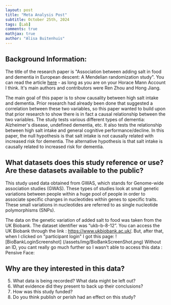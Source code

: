 ```yaml
---
layout: post
title: "Meta Analysis Post"
subtitle: October 25th, 2024
tags: [Lab]
comments: true
mathjax: true
author: "Alisa Buitenhuis"
---
```


## Background Information: 
The title of the research paper is "Association between adding salt in food and dementia in European descent: A Mendelian randomization study". You can read the article [here](https://website-name.com) - as long as you are on your Horace Mann Account I think. It's main authors and contributors were Ren Zhou and Hong Jiang. 

The main goal of this paper is to show causality between high salt intake and dementia. Prior research had already been done that suggested a correlation between these two variables, so this paper wanted to build upon that prior research to show there is in fact a causal relationship between the two variables. The study tests various different types of dementia: Alzheimer's disease, undefined dementia, etc. It also tests the relationship between high salt intake and general cognitive performance/decline. In this paper, the null hypothesis is that salt intake is not causally related with increased risk for dementia. The alternative hypothesis is that salt intake is causally related to increased risk for dementia. 

## What datasets does this study reference or use? Are these datasets available to the public?

This study used data obtained  from GWAS, which stands for Genome-wide association studies (GWAS). These types of studies look at small genetic variations between people within a huge pool of people in order to associate specific changes in nucleotides within genes to specific traits. These small variations in nucleotides are referred to as single nucleotide polymorphisms (SNPs). 

The data on the genetic variation of added salt to food was taken from the UK Biobank. The dataset identifier was “ukb-b-8-12”. You can access the UK Biobank through the link : https://www.ukbiobank.ac.uk/. 
But, after that, when I clicked on "participant login" I got this page:
![BioBankLoginScreenshot] (/assets/img/BioBankScreenShot.png) 
Without an ID, you cant really go much further so I wasn't able to access this data : Pensive Face:





## Why are they interested in this data?
5. What data is being recorded? What data might be left out?
6. What evidence did they present to back up their conclusions?
7. How was this study funded?
8. Do you think publish or perish had an effect on this study?
